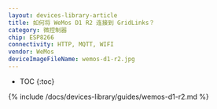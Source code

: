 ```yaml
---
layout: devices-library-article
title: 如何将 WeMos D1 R2 连接到 GridLinks？
category: 微控制器
chip: ESP8266
connectivity: HTTP, MQTT, WIFI
vendor: WeMos
deviceImageFileName: wemos-d1-r2.jpg
---
```


* TOC
{:toc}

{% include /docs/devices-library/guides/wemos-d1-r2.md %}